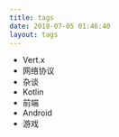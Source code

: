 ```yaml
---
title: tags
date: 2018-07-05 01:46:40
layout: tags
---
```

- Vert.x
- 网络协议
- 杂谈
- Kotlin
- 前端
- Android
- 游戏
